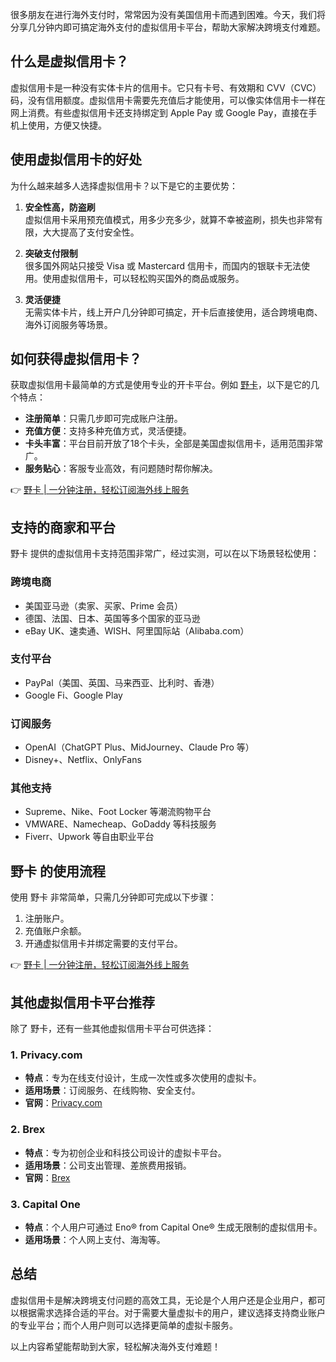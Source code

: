 很多朋友在进行海外支付时，常常因为没有美国信用卡而遇到困难。今天，我们将分享几分钟内即可搞定海外支付的虚拟信用卡平台，帮助大家解决跨境支付难题。

## 什么是虚拟信用卡？

虚拟信用卡是一种没有实体卡片的信用卡。它只有卡号、有效期和 CVV（CVC）码，没有信用额度。虚拟信用卡需要先充值后才能使用，可以像实体信用卡一样在网上消费。有些虚拟信用卡还支持绑定到 Apple Pay 或 Google Pay，直接在手机上使用，方便又快捷。

## 使用虚拟信用卡的好处

为什么越来越多人选择虚拟信用卡？以下是它的主要优势：

1. **安全性高，防盗刷**  
   虚拟信用卡采用预充值模式，用多少充多少，就算不幸被盗刷，损失也非常有限，大大提高了支付安全性。

2. **突破支付限制**  
   很多国外网站只接受 Visa 或 Mastercard 信用卡，而国内的银联卡无法使用。使用虚拟信用卡，可以轻松购买国外的商品或服务。

3. **灵活便捷**  
   无需实体卡片，线上开户几分钟即可搞定，开卡后直接使用，适合跨境电商、海外订阅服务等场景。

## 如何获得虚拟信用卡？

获取虚拟信用卡最简单的方式是使用专业的开卡平台。例如 [野卡](https://bit.ly/bewildcard)，以下是它的几个特点：

- **注册简单**：只需几步即可完成账户注册。  
- **充值方便**：支持多种充值方式，灵活便捷。  
- **卡头丰富**：平台目前开放了18个卡头，全部是美国虚拟信用卡，适用范围非常广。  
- **服务贴心**：客服专业高效，有问题随时帮你解决。  

👉 [野卡 | 一分钟注册，轻松订阅海外线上服务](https://bit.ly/bewildcard)

## 支持的商家和平台

野卡 提供的虚拟信用卡支持范围非常广，经过实测，可以在以下场景轻松使用：

### 跨境电商
- 美国亚马逊（卖家、买家、Prime 会员）  
- 德国、法国、日本、英国等多个国家的亚马逊  
- eBay UK、速卖通、WISH、阿里国际站（Alibaba.com）  

### 支付平台
- PayPal（美国、英国、马来西亚、比利时、香港）  
- Google Fi、Google Play  

### 订阅服务
- OpenAI（ChatGPT Plus、MidJourney、Claude Pro 等）  
- Disney+、Netflix、OnlyFans  

### 其他支持
- Supreme、Nike、Foot Locker 等潮流购物平台  
- VMWARE、Namecheap、GoDaddy 等科技服务  
- Fiverr、Upwork 等自由职业平台  

## 野卡 的使用流程

使用 野卡 非常简单，只需几分钟即可完成以下步骤：
1. 注册账户。  
2. 充值账户余额。  
3. 开通虚拟信用卡并绑定需要的支付平台。  

👉 [野卡 | 一分钟注册，轻松订阅海外线上服务](https://bit.ly/bewildcard)

## 其他虚拟信用卡平台推荐

除了 野卡，还有一些其他虚拟信用卡平台可供选择：

### 1. Privacy.com
- **特点**：专为在线支付设计，生成一次性或多次使用的虚拟卡。  
- **适用场景**：订阅服务、在线购物、安全支付。  
- **官网**：[Privacy.com](https://privacy.com)

### 2. Brex
- **特点**：专为初创企业和科技公司设计的虚拟卡平台。  
- **适用场景**：公司支出管理、差旅费用报销。  
- **官网**：[Brex](https://www.brex.com)

### 3. Capital One
- **特点**：个人用户可通过 Eno® from Capital One® 生成无限制的虚拟信用卡。  
- **适用场景**：个人网上支付、海淘等。

## 总结

虚拟信用卡是解决跨境支付问题的高效工具，无论是个人用户还是企业用户，都可以根据需求选择合适的平台。对于需要大量虚拟卡的用户，建议选择支持商业账户的专业平台；而个人用户则可以选择更简单的虚拟卡服务。

以上内容希望能帮助到大家，轻松解决海外支付难题！